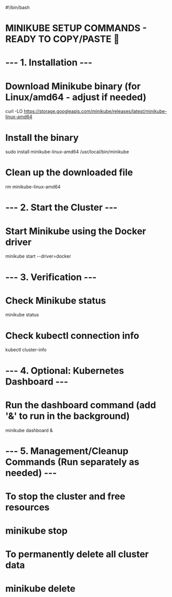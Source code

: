 #!/bin/bash
# MINIKUBE SETUP COMMANDS - READY TO COPY/PASTE 🚀

# --- 1. Installation ---
# Download Minikube binary (for Linux/amd64 - adjust if needed)
curl -LO https://storage.googleapis.com/minikube/releases/latest/minikube-linux-amd64

# Install the binary
sudo install minikube-linux-amd64 /usr/local/bin/minikube

# Clean up the downloaded file
rm minikube-linux-amd64

# --- 2. Start the Cluster ---
# Start Minikube using the Docker driver
minikube start --driver=docker

# --- 3. Verification ---
# Check Minikube status
minikube status

# Check kubectl connection info
kubectl cluster-info

# --- 4. Optional: Kubernetes Dashboard ---
# Run the dashboard command (add '&' to run in the background)
minikube dashboard &

# --- 5. Management/Cleanup Commands (Run separately as needed) ---

# To stop the cluster and free resources
# minikube stop

# To permanently delete all cluster data
# minikube delete
